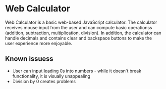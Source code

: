 # Web Calculator
Web Calculator is a basic web-based JavaScript calculator. The calculator receives mouse input from the user and can compute basic operationss (addition, subtraction, multiplication, division). In addition, the calculator can handle decimals and contains clear and backspace buttons to make the user experience more enjoyable.

## Known issuess
<ul>
    <li>User can input leading 0s into numbers - while it doesn't break functionality, it is visually unappealing</li>
    <li>Division by 0 creates problems</li>
</ul>